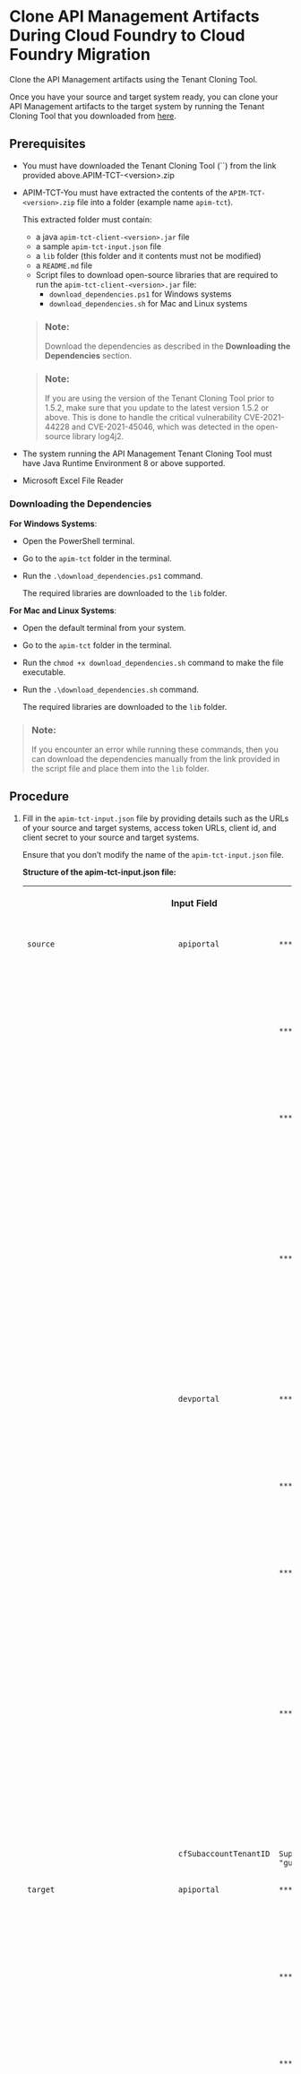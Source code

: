 <!-- loio2e5d127a13fc4a3cbba26bfd5ae44e69 -->

# Clone API Management Artifacts During Cloud Foundry to Cloud Foundry Migration

Clone the API Management artifacts using the Tenant Cloning Tool.

Once you have your source and target system ready, you can clone your API Management artifacts to the target system by running the Tenant Cloning Tool that you downloaded from [here](https://help.sap.com/docs/link-disclaimer?site=https://repo1.maven.org/maven2/com/sap/apimgmt/apim-tct-sdk/1.7.2/apim-tct-sdk-1.7.2.zip).



<a name="loio2e5d127a13fc4a3cbba26bfd5ae44e69__section_fm2_zpd_4mb"/>

## Prerequisites

-   You must have downloaded the Tenant Cloning Tool \(``\) from the link provided above.APIM-TCT-<version\>.zip
-   APIM-TCT-You must have extracted the contents of the `APIM-TCT-<version>.zip` file into a folder \(example name `apim-tct`\).

    This extracted folder must contain:

    -   a java `apim-tct-client-<version>.jar` file
    -   a sample `apim-tct-input.json` file
    -   a `lib` folder \(this folder and it contents must not be modified\)
    -   a `README.md` file
    -   Script files to download open-source libraries that are required to run the `apim-tct-client-<version>.jar` file:
        -   `download_dependencies.ps1` for Windows systems
        -   `download_dependencies.sh` for Mac and Linux systems


    > ### Note:  
    > Download the dependencies as described in the **Downloading the Dependencies** section.

    > ### Note:  
    > If you are using the version of the Tenant Cloning Tool prior to 1.5.2, make sure that you update to the latest version 1.5.2 or above. This is done to handle the critical vulnerability CVE-2021-44228 and CVE-2021-45046, which was detected in the open-source library log4j2.

-   The system running the API Management Tenant Cloning Tool must have Java Runtime Environment 8 or above supported.
-   Microsoft Excel File Reader



### Downloading the Dependencies

**For Windows Systems**:

-   Open the PowerShell terminal.
-   Go to the `apim-tct` folder in the terminal.
-   Run the `.\download_dependencies.ps1` command.

    The required libraries are downloaded to the `lib` folder.


**For Mac and Linux Systems**:

-   Open the default terminal from your system.
-   Go to the `apim-tct` folder in the terminal.
-   Run the `chmod +x download_dependencies.sh` command to make the file executable.
-   Run the `.\download_dependencies.sh` command.

    The required libraries are downloaded to the `lib` folder.


> ### Note:  
> If you encounter an error while running these commands, then you can download the dependencies manually from the link provided in the script file and place them into the `lib` folder.



<a name="loio2e5d127a13fc4a3cbba26bfd5ae44e69__section_dnh_4sd_4mb"/>

## Procedure

1.  Fill in the `apim-tct-input.json` file by providing details such as the URLs of your source and target systems, access token URLs, client id, and client secret to your source and target systems.

    Ensure that you don’t modify the name of the `apim-tct-input.json` file.

    **Structure of the apim-tct-input.json file:**


    <table>
    <tr>
    <th valign="top" colspan="3">

    Input Field


    
    </th>
    <th valign="top">

    Data Type


    
    </th>
    <th valign="top">

    Required/Optional


    
    </th>
    <th valign="top">

    Description


    
    </th>
    </tr>
    <tr>
    <td valign="top" rowspan="9">
    
        source


    
    </td>
    <td valign="top" rowspan="4">
    
        apiportal


    
    </td>
    <td valign="top">
    
        ***url***


    
    </td>
    <td valign="top">
    
        String


    
    </td>
    <td valign="top">
    
        Required


    
    </td>
    <td valign="top">
    
        URL received during creation of the service key for API portal API access for the ***APIPortal.Administrator*** role

    To know more about creating the service key, see [API Access Plan for API Portal](../APIM-Initial-Setup/api-access-plan-for-api-portal-24a2c37.md).


    
    </td>
    </tr>
    <tr>
    <td valign="top">
    
        ***tokenUrl***


    
    </td>
    <td valign="top">
    
        String


    
    </td>
    <td valign="top">
    
        Optional


    
    </td>
    <td valign="top">
    
        Token URL received during creation of the service key for API portal API access for the ***APIPortal.Administrator*** role

    To know more about creating the service key, see [API Access Plan for API Portal](../APIM-Initial-Setup/api-access-plan-for-api-portal-24a2c37.md).


    
    </td>
    </tr>
    <tr>
    <td valign="top">
    
        ***clientId***


    
    </td>
    <td valign="top">
    
        String


    
    </td>
    <td valign="top">
    
        Optional


    
    </td>
    <td valign="top">
    
        The client ID received during creation of the service key for API portal API access for the ***APIPortal.Administrator*** role

    You’re prompted to enter these values while running the command in Step 3 if you haven’t already provided these details in the `apim-tct-input.json` file.

    To know more about creating the service key, see [API Access Plan for API Portal](../APIM-Initial-Setup/api-access-plan-for-api-portal-24a2c37.md).


    
    </td>
    </tr>
    <tr>
    <td valign="top">
    
        ***clientSecret***


    
    </td>
    <td valign="top">
    
        String


    
    </td>
    <td valign="top">
    
        Optional


    
    </td>
    <td valign="top">
    
        The client secret received during creation of the service key for API portal API access for the ***APIPortal.Administrator*** role

    You’re prompted to enter these values while running the command in Step 3 if you haven’t already provided these details in the `apim-tct-input.json` file.

    To know more about creating the service key, see [API Access Plan for API Portal](../APIM-Initial-Setup/api-access-plan-for-api-portal-24a2c37.md).


    
    </td>
    </tr>
    <tr>
    <td valign="top" rowspan="4">
    
        devportal


    
    </td>
    <td valign="top">
    
        ***url***


    
    </td>
    <td valign="top">
    
        String


    
    </td>
    <td valign="top">
    
        Required


    
    </td>
    <td valign="top">
    
        URL received during creation of the service key for API portal API access for the ***APIPortal.Administrator*** role

    To know more about creating the service key, see [API Access Plan for API Portal](../APIM-Initial-Setup/api-access-plan-for-api-portal-24a2c37.md).


    
    </td>
    </tr>
    <tr>
    <td valign="top">
    
        ***tokenUrl***


    
    </td>
    <td valign="top">
    
        String


    
    </td>
    <td valign="top">
    
        Optional


    
    </td>
    <td valign="top">
    
        Token URL received during creation of the service key for API portal API access for the ***APIPortal.Administrator*** role

    To know more about creating the service key, see [API Access Plan for API Portal](../APIM-Initial-Setup/api-access-plan-for-api-portal-24a2c37.md).


    
    </td>
    </tr>
    <tr>
    <td valign="top">
    
        ***clientId***


    
    </td>
    <td valign="top">
    
        String


    
    </td>
    <td valign="top">
    
        Optional


    
    </td>
    <td valign="top">
    
        The client ID received during creation of the service key for API portal API access for the ***APIPortal.Administrator*** role

    You’re prompted to enter these values while running the command in Step 3 if you haven’t already provided these details in the `apim-tct-input.json` file.

    To know more about creating the service key, see [API Access Plan for API Portal](../APIM-Initial-Setup/api-access-plan-for-api-portal-24a2c37.md).


    
    </td>
    </tr>
    <tr>
    <td valign="top">
    
        ***clientSecret***


    
    </td>
    <td valign="top">
    
        String


    
    </td>
    <td valign="top">
    
         


    
    </td>
    <td valign="top">
    
        The client secret received during creation of the service key for API portal API access for the ***APIPortal.Administrator*** role

    You’re prompted to enter these values while running the command in Step 3 if you haven’t already provided these details in the `apim-tct-input.json` file.

    To know more about creating the service key, see [API Access Plan for API Portal](../APIM-Initial-Setup/api-access-plan-for-api-portal-24a2c37.md).


    
    </td>
    </tr>
    <tr>
    <td valign="top">
    
        cfSubaccountTenantID


    
    </td>
    <td valign="top">
    
        Supported values: "guid"


    
    </td>
    <td valign="top">
    
        String


    
    </td>
    <td valign="top">
    
        Not Applicable


    
    </td>
    <td valign="top">
    
         


    
    </td>
    </tr>
    <tr>
    <td valign="top" rowspan="8">
    
        target


    
    </td>
    <td valign="top" rowspan="4">
    
        apiportal


    
    </td>
    <td valign="top">
    
        ***Url***


    
    </td>
    <td valign="top">
    
        String


    
    </td>
    <td valign="top">
    
        Required


    
    </td>
    <td valign="top">
    
        URL received during creation of the service key for API portal API access for the ***APIPortal.Administrator*** role

    To know more about creating the service key, see [API Access Plan for API Portal](../APIM-Initial-Setup/api-access-plan-for-api-portal-24a2c37.md).


    
    </td>
    </tr>
    <tr>
    <td valign="top">
    
        ***tokenUrl***


    
    </td>
    <td valign="top">
    
        String


    
    </td>
    <td valign="top">
    
        Required


    
    </td>
    <td valign="top">
    
        Token URL received during creation of the service key for API portal API access for the ***APIPortal.Administrator*** role

    To know more about creating the service key, see [API Access Plan for API Portal](../APIM-Initial-Setup/api-access-plan-for-api-portal-24a2c37.md).


    
    </td>
    </tr>
    <tr>
    <td valign="top">
    
        ***clientId***


    
    </td>
    <td valign="top">
    
        String


    
    </td>
    <td valign="top">
    
        Optional


    
    </td>
    <td valign="top">
    
        The client ID received during creation of the service key for API portal API access for the ***APIPortal.Administrator*** role

    You’re prompted to enter these values while running the command in Step 3 if you haven’t already provided these details in the `apim-tct-input.json` file.

    To know more about creating the service key, see [API Access Plan for API Portal](../APIM-Initial-Setup/api-access-plan-for-api-portal-24a2c37.md).


    
    </td>
    </tr>
    <tr>
    <td valign="top">
    
        ***clientSecret***


    
    </td>
    <td valign="top">
    
        String


    
    </td>
    <td valign="top">
    
        Optional


    
    </td>
    <td valign="top">
    
        The client secret received during creation of the service key for API portal API access for the ***APIPortal.Administrator*** role

    You’re prompted to enter these values while running the command in Step 3 if you haven’t already provided these details in the `apim-tct-input.json` file.

    To know more about creating the service key, see [API Access Plan for API Portal](../APIM-Initial-Setup/api-access-plan-for-api-portal-24a2c37.md).


    
    </td>
    </tr>
    <tr>
    <td valign="top" rowspan="4">
    
        devportal


    
    </td>
    <td valign="top">
    
        ***url***


    
    </td>
    <td valign="top">
    
        String


    
    </td>
    <td valign="top">
    
        Required


    
    </td>
    <td valign="top">
    
        URL received during creation of the service key for API business hub enterprise API access for the ***AuthGroup.API.Admin*** role.

    See [API Access Plan for API business hub enterprise](../APIM-Initial-Setup/api-access-plan-for-api-business-hub-enterprise-dabee6e.md).


    
    </td>
    </tr>
    <tr>
    <td valign="top">
    
        ***tokenUrl***


    
    </td>
    <td valign="top">
    
        String


    
    </td>
    <td valign="top">
    
        Required


    
    </td>
    <td valign="top">
    
        Token url received during creation of the service key for API business hub enterprise API access for the ***AuthGroup.API.Admin*** role.

    To know more about creating the service key, see [API Access Plan for API business hub enterprise](../APIM-Initial-Setup/api-access-plan-for-api-business-hub-enterprise-dabee6e.md).


    
    </td>
    </tr>
    <tr>
    <td valign="top">
    
        ***clientId***


    
    </td>
    <td valign="top">
    
        String


    
    </td>
    <td valign="top">
    
        Optional


    
    </td>
    <td valign="top">
    
        The client ID received during creation of the service key for API business hub enterprise API access for the ***AuthGroup.API.Admin*** role.

    You’re prompted to enter these values while running the command in Step 3 if you haven’t already provided these details in the `apim-tct-input.json` file.

    To know more about creating the service key, see [API Access Plan for API business hub enterprise](../APIM-Initial-Setup/api-access-plan-for-api-business-hub-enterprise-dabee6e.md).


    
    </td>
    </tr>
    <tr>
    <td valign="top">
    
        ***clientSecret***


    
    </td>
    <td valign="top">
    
        String


    
    </td>
    <td valign="top">
    
        Optional


    
    </td>
    <td valign="top">
    
        The client secret received during creation of the service key for API business hub enterprise API access for the ***AuthGroup.API.Admin*** role.

    You’re prompted to enter these values while running the command in Step 3 if you haven’t already provided these details in the `apim-tct-input.json` file.

    To know more about creating the service key, see [API Access Plan for API business hub enterprise](../APIM-Initial-Setup/api-access-plan-for-api-business-hub-enterprise-dabee6e.md).


    
    </td>
    </tr>
    <tr>
    <td valign="top">
    
        skipApplicationKeySecretCloning


    
    </td>
    <td valign="top">
    
         


    
    </td>
    <td valign="top">
    
        Supported values: ***true/false***


    
    </td>
    <td valign="top">
    
        Boolean


    
    </td>
    <td valign="top">
    
        Optional


    
    </td>
    <td valign="top">
    
        -   The default value for skipApplicationKeySecretCloning is false.

        > ### Note:  
        > If you want to skip the cloning of Application Key and Secret in side by side migration, then set the ***“skipApplicationKeySecretCloning”*** flag to true.
        > 
        > This value is determined as per the inputs from the Operations team on the ticket raised. If you don't follow the recommendations from the Operations team the cloning of the application on the target might fail.



    
    </td>
    </tr>
    <tr>
    <td valign="top" rowspan="2">
    
        clone


    
    </td>
    <td valign="top">
    
        skip-apiportal


    
    </td>
    <td valign="top">
    
        Supported values: ***true/false***


    
    </td>
    <td valign="top">
    
        Boolean


    
    </td>
    <td valign="top">
    
        Optional


    
    </td>
    <td valign="top">
    
        -   The default value for skip-apiportal is false, and API portal entities are cloned
    -   If you set the value for skip-apiportal to true, no cloning of the API portal entities takes place.


    
    </td>
    </tr>
    <tr>
    <td valign="top">
    
        skip-devportal


    
    </td>
    <td valign="top">
    
        Supported values: ***true/false***


    
    </td>
    <td valign="top">
    
        Boolean


    
    </td>
    <td valign="top">
    
        Optional


    
    </td>
    <td valign="top">
    
        -   The default value for skip-devportal is false, and API business hub enterprise entities are cloned.
    -   If you set the value for skip-devportal to true, no cloning of the API business hub enterprise entities takes place.


    
    </td>
    </tr>
    <tr>
    <td valign="top">
    
        stage


    
    </td>
    <td valign="top">
    
         


    
    </td>
    <td valign="top">
    
        Supported values: ***"DEFAULT" | "SWITCHOVER***


    
    </td>
    <td valign="top">
    
        string


    
    </td>
    <td valign="top">
    
        Optional


    
    </td>
    <td valign="top">
    
        The default values for this parameter is supported. Switchover is not applicable for this scenario.


    
    </td>
    </tr>
    </table>
    
    \*\*\* API portal credentials for source and target for all scenarios are mandatory.

    > ### Remember:  
    > For the clone input attribute:
    > 
    > -   Both skip-apiportal and skip-devportal are set to false by default, so, API portal entities are cloned first, followed by API business hub enterprise entities.
    > -   If both skip-apiportal and skip-devportal are set to true, no cloning takes place.
    > -   If skip-apiportal is set to false, but skip-devportal is set to true, then only the API portal entities are cloned.
    > -   If skip-apiportal is set to true, but skip-devportal to false, then only API business hub enterprise entities are cloned and cloning for entities \(like applications\) may fail, pertaining to nonavailability of dependent entity \(like API Product\) in API business hub enterprise.

    Sample configuration:

    ```
    {
        "source": {
            "apiportal": {
                "url": "<URL of Source (Cloud Foundry based) API Portal>",
                "tokenUrl": "<token url received during service key creation for API Portal's API Access for APIPortal.Administrator role. For example, https://<Space name>.authentication.sap.hana.ondemand.com/oauth/token>",
    	        "clientId": "<clientId received during service key creation for API Portal's API Access for APIPortal.Administrator role. For example, sb-apiaccessxxxxxxxx!xxxx|api-portal-xsuaa!bxxxx>",
    	        "clientSecret": "<clientSecret received during service key creation for API Portal's API Access for APIPortal.Administrator role>"
            },
            "devportal": {
                "url": "<URL of Source (Cloud Foundry based) API business hub enterprise>",
                "tokenUrl": "<token url received during service key creation for API business hub enterprise's API Access for AuthGroup.API.Admin role. For example, https://<Space name>.authentication.sap.hana.ondemand.com/oauth/token>",
    	        "clientId": "<clientId received during service key creation for API business hub enterprise's API Access for AuthGroup.API.Admin role. For example, sb-apiaccessxxxxxxxx!xxxx|api-portal-xsuaa!bxxxx>",
    	        "clientSecret": "<clientSecret received during service key creation for API business hub enterprise's API Access for AuthGroup.API.Admin role>"
            },
            
        },
       
        "target": {
            "apiportal": {
                "url": "<URL of Source (Cloud Foundry based) API Portal>",
                "tokenUrl": "<token url received during service key creation for API Portal's API Access for APIPortal.Administrator role>",
                "clientId": "<clientId received during service key creation for API Portal's API Access for APIPortal.Administrator role>",
                "clientSecret": "<clientSecret received during service key creation for API Portal's API Access for APIPortal.Administrator role>"
            },
     
            "devportal": {
                "url": "<URL of Source (Cloud Foundry based) API business hub enterprise>",
                "tokenUrl": "<token url received during service key creation for API business hub enterprise's API Access for AuthGroup.API.Admin role>",
                "clientId": "<clientId received during service key creation for API business hub enterprise's API Access for AuthGroup.API.Admin role>",
                "clientSecret": "<clientSecret received during service key creation for API business hub enterprise's API Access for AuthGroup.API.Admin role>"
            }
        },
    
       “skipApplicationKeySecretCloning” : <false|true>,
               
       "clone": {
                "skip-apiportal": <false|true> ,
                "skip-devportal": <false|true> 
            },
       "stage": <"DEFAULT">
    
    }
    ```

2.  Run the following commands from your Java command-line interface to verify the setup and check the version of the tool. This is an optional step.
    -   To verify the setup:

        `java -jar apim-tct-client-<version>.jar verify`

    -   To check the version of the tenant cloning tool you’re using:

        `java -jar apim-tct-client-<version>.jar version`


3.  To begin the cloning process, run the following command from your Java command-line interface:

    `java -jar apim-tct-client-<version>.jar`

    **Result**

    Your API Management entities are now cloned to your target system.

    An excel file named `apimtct-output.xlsx` and a log file named `apimtct-logs.log` are generated in the same folder where the .jar file is present.

    The status of each cloned entity is stored in a separate worksheet within the output excel file.

    **Structure of a Worksheet Within apimtct-output.xlsx File**


    <table>
    <tr>
    <th valign="top">

    Column


    
    </th>
    <th valign="top">

    Description


    
    </th>
    </tr>
    <tr>
    <td valign="top">
    
        ID


    
    </td>
    <td valign="top">
    
        Entity ID


    
    </td>
    </tr>
    <tr>
    <td valign="top">
    
        Name


    
    </td>
    <td valign="top">
    
        Entity name


    
    </td>
    </tr>
    <tr>
    <td valign="top">
    
        Type


    
    </td>
    <td valign="top">
    
        Entity type


    
    </td>
    </tr>
    <tr>
    <td valign="top">
    
        Script Execution Timestamp \(UTC\)


    
    </td>
    <td valign="top">
    
        Script execution time in UTC


    
    </td>
    </tr>
    <tr>
    <td valign="top">
    
        Artifact’s Last Modified Timestamp \(UTC\)


    
    </td>
    <td valign="top">
    
        Last modified time of the entity in the source API Management system \(UTC\)


    
    </td>
    </tr>
    <tr>
    <td valign="top">
    
        STATUS


    
    </td>
    <td valign="top">
    
        Migration Status:

    -   SUCCESS \(Entity successfully cloned\)
    -   FAILURE \(Entity failed to clone\)
    -   SKIPPED \(Cloning of Entity skipped\)


    
    </td>
    </tr>
    </table>
    
    You can view the status of the cloned artifacts in the `apimtct-output.xlsx` file or in the `apimtct-logs.log` file.

    > ### Note:  
    > -   Ensure that the `apimtct-output.xlsx` file isn’t open while you run the script.
    > -   It’s recommended that you don’t modify the `apimtct-output.xlsx` file.

    **Troubleshooting During Cloning**:

    -   If the Tenant Cloning Tool shuts down unexpectedly, restart and try again.

        If the tool throws an error repeatedly while running, you can report the incident or error on the component OPU-API-OD-DT through the [SAP Support Portal](https://support.sap.com/en/index.html).





<a name="loio2e5d127a13fc4a3cbba26bfd5ae44e69__section_db1_4td_4mb"/>

## Next Steps

After the cloning process completes, you must perform the tasks mentioned in the ***User Actions*** worksheet within the output excel file `apimtct-output.xlsx`.

To know more about what actions you must take, see the **User Actions** section in [Post Cloning Tasks](post-cloning-tasks-49e9716.md).

To know more about the entities that are cloned and the entities that aren’t cloned, see .

